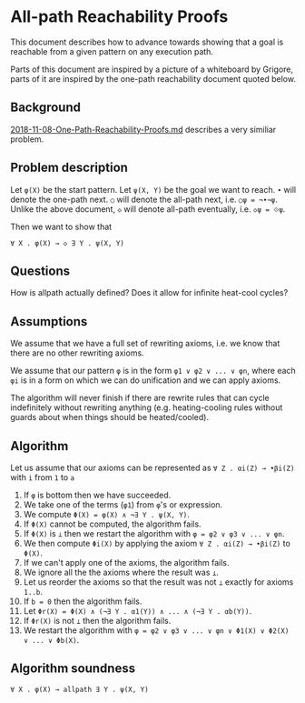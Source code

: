 All-path Reachability Proofs
============================

This document describes how to advance towards showing that a goal is
reachable from a given pattern on any execution path.

Parts of this document are inspired by a picture of a whiteboard by
Grigore, parts of it are inspired by the one-path reachability document
quoted below.

Background
----------

[2018-11-08-One-Path-Reachability-Proofs.md](2018-11-08-One-Path-Reachability-Proofs.md)
describes a very similiar problem.

Problem description
-------------------

Let `φ(X)` be the start pattern. Let `ψ(X, Y)` be the goal we want to reach.
`•` will denote the one-path next. `○` will denote the all-path next, i.e.
`○ψ = ¬•¬ψ`. Unlike the above document, `◇` will denote all-path eventually,
i.e. `◇ψ = ⟐ψ`.

Then we want to show that

```
∀ X . φ(X) → ◇ ∃ Y . ψ(X, Y)
```

Questions
---------

How is allpath actually defined? Does it allow for infinite heat-cool cycles?

Assumptions
-----------

We assume that we have a full set of rewriting axioms, i.e. we know that
there are no other rewriting axioms.

We assume that our pattern `φ` is in the form `φ1 ∨ φ2 ∨ ... ∨ φn`, where each
`φi` is in a form on which we can do unification and we can apply axioms.

The algorithm will never finish if there are rewrite rules that can cycle
indefinitely without rewriting anything (e.g. heating-cooling rules without guards about when things should be heated/cooled).

Algorithm
---------

Let us assume that our axioms can be represented as `∀ Z . αi(Z) → •βi(Z)`
with `i` from `1` to `a`

1. If `φ` is bottom then we have succeeded.
1. We take one of the terms (`φ1`) from `φ`'s or expression.
1. We compute `Φ(X) = φ(X) ∧ ¬∃ Y . ψ(X, Y)`.
1. If `Φ(X)` cannot be computed, the algorithm fails.
1. If `Φ(X)` is `⊥` then we restart the algorithm with
   `φ = φ2 ∨ φ3 ∨ ... ∨ φn`.
1. We then compute `Φi(X)` by applying the axiom
   `∀ Z . αi(Z) → •βi(Z)` to `Φ(X)`.
1. If we can't apply one of the axioms, the algorithm fails.
1. We ignore all the the axioms where the result was `⊥`.
1. Let us reorder the axioms so that the result was not `⊥` exactly for
   axioms `1..b`.
1. If `b = 0` then the algorithm fails.
1. Let `Φr(X) = Φ(X) ∧ (¬∃ Y . α1(Y)) ∧ ... ∧ (¬∃ Y . αb(Y))`.
1. If `Φr(X)` is not `⊥` then the algorithm fails.
1. We restart the algorithm with
   `φ = φ2 ∨ φ3 ∨ ... ∨ φn ∨ Φ1(X) ∨ Φ2(X) ∨ ... ∨ Φb(X)`.

Algorithm soundness
-------------------

```
∀ X . φ(X) → allpath ∃ Y . ψ(X, Y)
```



